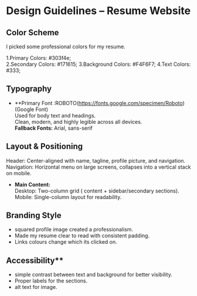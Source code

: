 # Design Guidelines – Resume Website



## Color Scheme
I picked  some professional colors for my resume.

1.Primary Colors: #303f4e;  
2.Secondary Colors: #171615;
3.Background Colors: #F4F6F7;
4.Text Colors:  #333;


   
##  Typography
- **Primary Font :ROBOTO(https://fonts.google.com/specimen/Roboto) (Google Font)  
  Used for body text and headings.  
  Clean, modern, and highly legible across all devices.  
 **Fallback Fonts:** Arial, sans-serif  



##  Layout & Positioning

Header: Center-aligned with name, tagline, profile picture, and navigation.  
Navigation: Horizontal menu on large screens, collapses into a vertical stack on mobile.  

- **Main Content:**  
Desktop: Two-column grid ( content + sidebar/secondary sections).  
Mobile: Single-column layout for readability.  
 

 ## **Branding Style**

- squared  profile image created a professionalism. 
- Made my resume clear to read with consistent padding.  
- Links colours change which its clicked on.


## Accessibility**
- simple contrast between text and background for better visibility.
- Proper labels for the sections.
- alt text for image.
